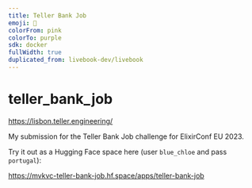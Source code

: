 ```yaml
---
title: Teller Bank Job
emoji: 📓
colorFrom: pink
colorTo: purple
sdk: docker
fullWidth: true
duplicated_from: livebook-dev/livebook
---
```


# teller_bank_job

<https://lisbon.teller.engineering/>

My submission for the Teller Bank Job challenge for ElixirConf EU 2023.

Try it out as a Hugging Face space here (user `blue_chloe` and pass `portugal`):

<https://mvkvc-teller-bank-job.hf.space/apps/teller-bank-job>

<!-- %TellerBank.ChallengeResult{account_number: "745477326035", balance_in_cents: "349782"} -->
